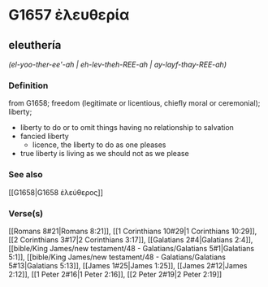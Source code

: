 # G1657 ἐλευθερία

## eleuthería

_(el-yoo-ther-ee'-ah | eh-lev-theh-REE-ah | ay-layf-thay-REE-ah)_

### Definition

from G1658; freedom (legitimate or licentious, chiefly moral or ceremonial); liberty; 

- liberty to do or to omit things having no relationship to salvation
- fancied liberty
  - licence, the liberty to do as one pleases
- true liberty is living as we should not as we please

### See also

[[G1658|G1658 ἐλεύθερος]]

### Verse(s)

[[Romans 8#21|Romans 8:21]], [[1 Corinthians 10#29|1 Corinthians 10:29]], [[2 Corinthians 3#17|2 Corinthians 3:17]], [[Galatians 2#4|Galatians 2:4]], [[bible/King James/new testament/48 - Galatians/Galatians 5#1|Galatians 5:1]], [[bible/King James/new testament/48 - Galatians/Galatians 5#13|Galatians 5:13]], [[James 1#25|James 1:25]], [[James 2#12|James 2:12]], [[1 Peter 2#16|1 Peter 2:16]], [[2 Peter 2#19|2 Peter 2:19]]